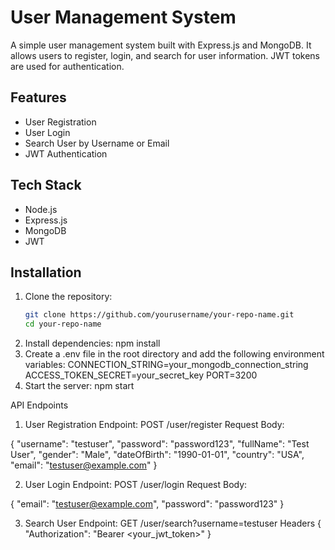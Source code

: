 # User Management System

A simple user management system built with Express.js and MongoDB. It allows users to register, login, and search for user information. JWT tokens are used for authentication.

## Features

- User Registration
- User Login
- Search User by Username or Email
- JWT Authentication

## Tech Stack

- Node.js
- Express.js
- MongoDB
- JWT

## Installation

1. Clone the repository:
   ```bash
   git clone https://github.com/yourusername/your-repo-name.git
   cd your-repo-name
2. Install dependencies:
    npm install
3. Create a .env file in the root directory and add the following environment variables:
    CONNECTION_STRING=your_mongodb_connection_string
    ACCESS_TOKEN_SECRET=your_secret_key
    PORT=3200
4. Start the server:
    npm start


API Endpoints
1. User Registration
Endpoint: POST /user/register
Request Body:

{
  "username": "testuser",
  "password": "password123",
  "fullName": "Test User",
  "gender": "Male",
  "dateOfBirth": "1990-01-01",
  "country": "USA",
  "email": "testuser@example.com"
}

2. User Login
Endpoint: POST /user/login
Request Body:

{
  "email": "testuser@example.com",
  "password": "password123"
}


3. Search User
Endpoint: GET /user/search?username=testuser
Headers
{
  "Authorization": "Bearer <your_jwt_token>"
}
